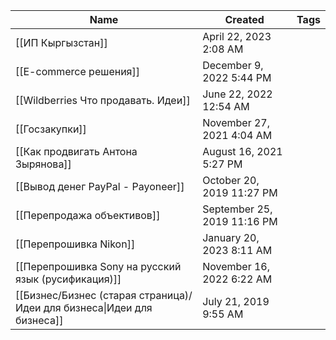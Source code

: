 |Name|Created|Tags|
|---|---|---|
|[[ИП Кыргызстан]]|April 22, 2023 2:08 AM||
|[[E-commerce решения]]|December 9, 2022 5:44 PM||
|[[Wildberries Что продавать. Идеи]]|June 22, 2022 12:54 AM||
|[[Госзакупки]]|November 27, 2021 4:04 AM||
|[[Как продвигать Антона Зырянова]]|August 16, 2021 5:27 PM||
|[[Вывод денег PayPal - Payoneer]]|October 20, 2019 11:27 PM||
|[[Перепродажа объективов]]|September 25, 2019 11:16 PM||
|[[Перепрошивка Nikon]]|January 20, 2023 8:11 AM||
|[[Перепрошивка Sony на русский язык (русификация)]]|November 16, 2022 6:22 AM||
|[[Бизнес/Бизнес (старая страница)/Идеи для бизнеса\|Идеи для бизнеса]]|July 21, 2019 9:55 AM||